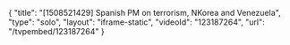 {
    "title": "[1508521429] Spanish PM on terrorism, NKorea and Venezuela",
    "type": "solo",
    "layout": "iframe-static",
    "videoId": "123187264",
    "url": "\/tvpembed\/123187264"
}